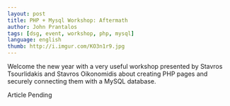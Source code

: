 ```yaml
---
layout: post
title: PHP + Mysql Workshop: Aftermath
author: John Prantalos
tags: [dsg, event, workshop, php, mysql]
language: english
thumb: http://i.imgur.com/KO3n1r9.jpg
---
```

Welcome the new year with a very useful workshop presented by Stavros
Tsourlidakis and Stavros Oikonomidis about creating PHP pages and securely
connecting them with a MySQL database.

Article Pending

